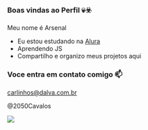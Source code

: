 ### Boas vindas ao Perfil 💀☣️

Meu nome é Arsenal

 - Eu estou estudando na [Alura](https://www.alura.com.br)
 - Aprendendo JS
 - Compartilho e organizo meus projetos aqui

### Voce entra em contato comigo 📫

carlinhos@dalva.com.br 

@2050Cavalos


![](https://media1.tenor.com/m/-AAA-k6jEFkAAAAd/bluepen.gif)
